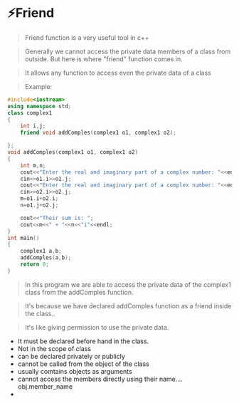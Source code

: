 # ⚡Friend
> Friend function is a very useful tool in c++

> Generally we cannot access the private data members of a class from outside. But here is where "friend" function comes in.

> It allows any function to access even the private data of a class

> Example:

```c++
#include<iostream>
using namespace std;
class complex1
{
    int i,j;
    friend void addComples(complex1 o1, complex1 o2);

};
void addComples(complex1 o1, complex1 o2)
{
    int m,n;
    cout<<"Enter the real and imaginary part of a complex number: "<<endl;
    cin>>o1.i>>o1.j;
    cout<<"Enter the real and imaginary part of a complex number: "<<endl;
    cin>>o2.i>>o2.j;
    m=o1.i+o2.i;
    n=o1.j+o2.j;

    cout<<"Their sum is: ";
    cout<<m<<" + "<<n<<"i"<<endl;
}
int main()
{
    complex1 a,b;
    addComples(a,b);
    return 0;
}
```

> In this program we are able to access the private data of the complex1 class from the addComples function.

> It's because we have declared addComples function as a friend inside the class..

> It's like giving permission to use the private data.

- It must be declared before hand in the class.
- Not in the scope of class
- can be declared privately or publicly
- cannot be called from the object of the class
- usually comtains objects as arguments
- cannot access the members directly using their name.... obj.member_name
- 
